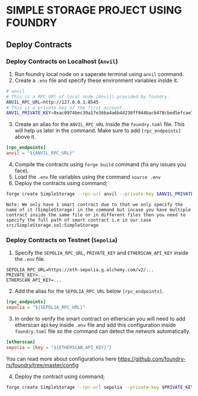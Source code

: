 # SIMPLE STORAGE PROJECT USING FOUNDRY

## Deploy Contracts

### Deploy Contracts on Localhost (`Anvil`)

1. Run foundry local node on a saperate terminal using `anvil` command.
2. Create a `.env` file and specify these environment variables inside it.

```bash
# anvil
# This is a RPC_URl of local node (Anvil) provided by foundry.
ANVIL_RPC_URL=http://127.0.0.1:8545
# This is a private key of the first account.
ANVIL_PRIVATE_KEY=0xac0974bec39a17e36ba4a6b4d238ff944bacb478cbed5efcae784d7bf4f2ff80
```

3. Create an alias for the `ANVIL_RPC_URL` inside the `foundry.toml` file. This will help us later in the command. Make sure to add `[rpc_endpoints]` above it.

```toml
[rpc_endpoints]
anvil = "${ANVIL_RPC_URL}"
```

4. Compile the contracts using `forge build` command (fix any issues you face).
5. Load the `.env` file variables using the command `source .env`
6. Deploy the contracts using command;

```bash
forge create SimpleStorage --rpc-url anvil --private-key $ANVIL_PRIVATE_KEY
```

`Note: We only have 1 smart contract due to that we only specify the name of it (SimpleStorage) in the command but incase you have multiple contract inside the same file or in different files then you need to specify the full path of smart contract i.e in our case src/SimpleStorage.sol:SimpleStorage`

### Deploy Contracts on Testnet (`Sepolia`)

1. Specify the `SEPOLIA_RPC_URL`, `PRIVATE_KEY` and `ETHERSCAN_API_KEY` inside the `.env` file.

```env
SEPOLIA_RPC_URL=https://eth-sepolia.g.alchemy.com/v2/...
PRIVATE_KEY=...
ETHERSCAN_API_KEY=...
```

2. Add the alias for the `SEPOLIA_RPC_URL` below `[rpc_endpoints]`.

```toml
[rpc_endpoints]
sepolia = "${SEPOLIA_RPC_URL}"
```

3. In order to verify the smart contract on etherscan you will need to add etherscan api key inside `.env` file and add this configuration inside `foundry.toml` file so the command can detect the network automatically.

```toml
[etherscan]
sepolia = {key = "${ETHERSCAN_API_KEY}"}
```

You can read more about configurations here https://github.com/foundry-rs/foundry/tree/master/config

4. Deploy the contract using command;

```bash
forge create SimpleStorage --rpc-url sepolia --private-key $PRIVATE_KEY --verify
```
